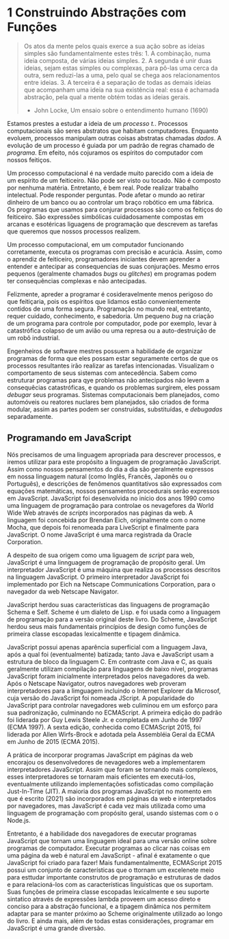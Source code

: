 # 1 Construindo Abstrações com Funções

>Os atos da mente pelos quais exerce a sua ação sobre as ideias simples são fundamentalmente estes três: 1. A combinação, numa ideia composta, de várias ideias simples. 2. A segunda é unir duas ideias, sejam estas simples ou complexas, para pô-las uma cerca da outra, sem reduzi-las a uma, pelo qual se chega aos relacionamentos entre ideias. 3. A terceira é a separação de todas as demais ideias que acompanham uma ideia na sua existência real: essa é achamada abstração, pela qual a mente obtém todas as ideias gerais.
> - John Locke, Um ensaio sobre o entendimento humano (1690)

Estamos prestes a estudar a ideia de um _processo t._. Processos computacionais são seres abstratos que habitam computadores. Enquanto evoluem, processos manipulam outras coisas abstratas chamadas _dados_. A evolução de um processo é guiada por um padrão de regras chamado de _programa_. Em efeito, nós cojuramos os espíritos do computador com nossos feitiços.

Um processo computacional é na verdade muito parecido com a ideia de um espírito de um feiticeiro. Não pode ser visto ou tocado. Não é composto por nenhuma matéria. Entretanto, é bem real. Pode realizar trabalho intelectual. Pode responder perguntas. Pode afetar o mundo ao retirar dinheiro de um banco ou ao controlar um braço robótico em uma fábrica. Os programas que usamos para conjurar processos são como os feitiços do feiticeiro. São expressões simbólicas cuidadosamente compostas em arcanas e esotéricas liguagens de programação que descrevem as tarefas que queremos que nossos processos realizem.

Um processo computacional, em um computador funcionando corretamente, executa os programas com precisão e acurácia. Assim, como o aprendiz de feiticeiro, programadores iniciantes devem aprender a entender e antecipar as consequencias de suas conjurações. Mesmo erros pequenos (geralmente chamados _bugs_ ou _glitches_) em programas podem ter consequências complexas e não antecipadas.

Felizmente, apreder a programar é cosideravelmente menos perigoso do que feitiçaria, pois os espíritos que lidamos estão convenientemente contidos de uma forma segura. Programação no mundo real, entretanto, requer cuidado, conhecimento, e sabedoria. Um pequeno _bug_ na criação de um programa para controle por computador, pode por exemplo, levar à catastrófica colapso de um avião ou uma represa ou a auto-destruição de um robô industrial.

Engenheiros de software mestres possuem a habilidade de organizar programas de forma que eles possam estar seguramente certos de que os processos resultantes irão realizar as tarefas intencionadas. Visualizam o comportamento de seus sistemas com antecedência. Sabem como estruturar programas para qye problemas não antecipados não levem a consequêcias catastróficas, e quando os problemas surgirem, eles possam _debugar_ seus programas. Sistemas computacionais bem planejados, como automóveis ou reatores nuclares bem planejados, são criados de forma modular, assim as partes podem ser construídas, substituídas, e _debugadas_ separadamente.

## Programando em JavaScript

Nós precisamos de uma linguagem apropriada para descrever processos, e iremos utilizar para este propósito a linguagem de programação JavaScript. Assim como nossos pensamentos do dia a dia são geralmente expressos em nossa linguagem natural (como Inglês, Francês, Japonês ou o Português), e descrições de fenômenos quantitativos são expressados com equações matemáticas, nossos pensamentos procedurais serão expressos em JavaScript. JavaScript foi desenvolvida no início dos anos 1990 como uma linguagem de programação para controlae os nevagefores da World Wide Web através de _scripts_ incorporados nas páginas da web. A linguagem foi concebida por Brendan Eich, originalmente com o nome Mocha, que depois foi renomeada para LiveScript e finalmente para JavaScript. O nome JavaScript é uma marca registrada da Oracle Corporation.

A despeito de sua origem como uma liguagem de _script_ para web, JavaScript é uma linnguagem de programação de propósito geral. Um interpretador JavaScript é uma máquina que realiza os processos descritos na linguagem JavaScript. O primeiro interpretador JavaScript foi implementado por Eich na Netscape Communications Corporation, para o navegador da web Netscape Navigator.

JavaScript herdou suas características das linguagens de programação Schema e Self. Scheme é um dialeto de Lisp. e foi usada como a linguagem de programação para a versão original deste livro. Do Scheme, JavaScript herdou seus mais fundamentais princípios de design como funções de primeira classe escopadas lexicalmentte e tipagem dinâmica.

JavaScript possui apenas aparência superficial com a linguagem Java, após a qual foi (eventualmente) batizada; tanto Java e JavaScript usam a estrutura de bloco da linguagem C. Em contraste com Java e C, as quais geralmente utilizam compilação para linguagens de baixo nível, programas JavaScript foram inicialmente interpretados pelos navegadores da web. Após o Netscape Navigator, outros navegadores web proveram interpretadores para a limguagem incluindo o Internet Explorer da Microsof, cuja versão do JavaScript foi nomeada JScript. A popularidade do JavaScript para controlar navegadores web culiminou em um esforço para sua padronização, culminando no ECMAScript. A primeira edição do padrão foi liderada por Guy Lewis Steele Jr. e completada em Junho de 1997 (ECMA 1997). A sexta edição, conhecida como ECMAScript 2015, foi liderada por Allen Wirfs-Brock e adotada pela Assembléia Geral da ECMA em Junho de 2015 (ECMA 2015).

A prática de incorporar programas JavaScript em páginas da web encorajou os desenvolvedores de nevagedores web a implementarem interpretadores JavaScript. Assim que foram se tornando mais complexos, esses interpretadores se tornaram mais eficientes em executá-los, eventualmente utilizando implementações sofisticadas como compilação Just-In-Time (JIT). A maioria dos programas JavaScript no momento em que é escrito (2021) são incorporados em páginas da web e interpretados por navegadores, mas JavaScript é cada vez mais utilizada como uma linguagem de programação com propósito geral, usando sistemas com o o Node.js.

Entretanto, é a habilidade dos navegadores de executar programas JavaScript que tornam uma linguagem ideal para uma versão online sobre programas de computador. Executar programas ao clicar nas coisas em uma página da web é natural em JavaScript - afinal é exatamente o que JavaScript foi criado para fazer! Mais fundamentalmentte, ECMAScript 2015 possui um conjunto de características que o ttornam um excelenete meio para esttudar importante construtos de programação e estruturas de dados e para relacioná-los com as características linguísticas que os suportam. Suas funções de primeira classe escopadas lexicalmente e seu suporte sintatico através de expressões lambda proveem um acesso direto e conciso para a abstração funcional, e a tipagem dinâmica nos permitem adaptar para se manter próximo ao Scheme originalmente utilizado ao longo do livro. E ainda mais, além de todas estas considerações, programar em JavaScript é uma grande diversão.
